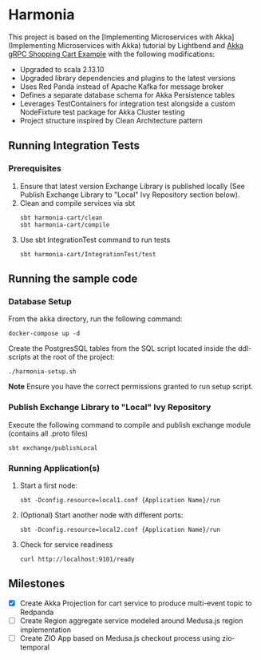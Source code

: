 # Harmonia

This project is based on the [Implementing Microservices with Akka](Implementing Microservices with Akka) tutorial by Lightbend and [Akka gRPC Shopping Cart Example](https://github.com/akka/akka-projection/tree/main/samples/grpc/shopping-cart-service-scala) with the following modifications:

- Upgraded to scala 2.13.10
- Upgraded library dependencies and plugins to the latest versions
- Uses Red Panda instead of Apache Kafka for message broker
- Defines a separate database schema for Akka Persistence tables
- Leverages TestContainers for integration test alongside a custom NodeFixture test package for Akka Cluster testing
- Project structure inspired by Clean Architecture pattern

## Running Integration Tests
### Prerequisites
1. Ensure that latest version Exchange Library is published locally (See Publish Exchange Library to "Local" Ivy Repository section below).
2. Clean and compile services via sbt
   ```
   sbt harmonia-cart/clean
   sbt harmonia-cart/compile
   ```
3. Use sbt IntegrationTest command to run tests
   ```
   sbt harmonia-cart/IntegrationTest/test
   ```

## Running the sample code

### Database Setup

From the akka directory, run the following command:
```shell
docker-compose up -d
```
Create the PostgresSQL tables from the SQL script located inside the ddl-scripts at the root of the project:
```shell
./harmonia-setup.sh
```
**Note**
Ensure you have the correct permissions granted to run setup script.

### Publish Exchange Library to "Local" Ivy Repository
Execute the following command to compile and publish exchange module (contains all .proto files)
```shell
sbt exchange/publishLocal
```

### Running Application(s)

1. Start a first node:

    ```
    sbt -Dconfig.resource=local1.conf {Application Name}/run
    ```

2. (Optional) Start another node with different ports:

    ```
    sbt -Dconfig.resource=local2.conf {Application Name}/run
    ```

3. Check for service readiness

    ```
    curl http://localhost:9101/ready
    ```



## Milestones
- [x] Create Akka Projection for cart service to produce multi-event topic to Redpanda 
- [ ] Create Region aggregate service modeled around Medusa.js region implementation
- [ ] Create ZIO App based on Medusa.js checkout process using zio-temporal
